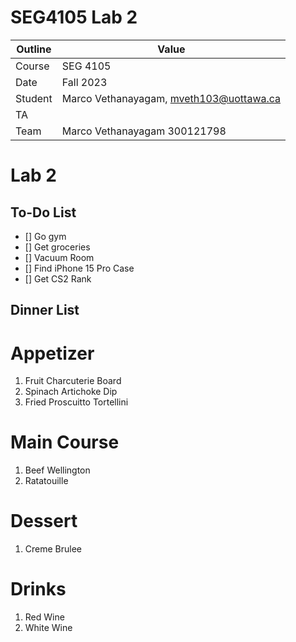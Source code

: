 # SEG4105 Lab 2

| Outline | Value |
| --- | --- |
| Course | SEG 4105 |
| Date | Fall 2023 |
| Student | Marco Vethanayagam, mveth103@uottawa.ca |
| TA | |
| Team | Marco Vethanayagam 300121798 <br>|

# Lab 2

## To-Do List
- [] Go gym
- [] Get groceries
- [] Vacuum Room
- [] Find iPhone 15 Pro Case
- [] Get CS2 Rank

## Dinner List
# Appetizer
1. Fruit Charcuterie Board
2. Spinach Artichoke Dip
3. Fried Proscuitto Tortellini

# Main Course
1. Beef Wellington
2. Ratatouille

# Dessert
1. Creme Brulee

# Drinks
1. Red Wine
2. White Wine

